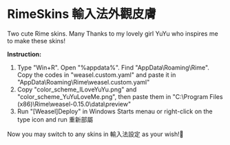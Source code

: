 # RimeSkins 輸入法外觀皮膚
Two cute Rime skins. Many Thanks to my lovely girl YuYu who inspires me to make these skins!

**Instruction:**
1. Type "Win+R". Open "%appdata%". Find "AppData\Roaming\Rime".
Copy the codes in "weasel.custom.yaml" and paste it in "AppData\Roaming\Rime\weasel.custom.yaml"
2. Copy "color_scheme_ILoveYuYu.png" and "color_scheme_YuYuLoveMe.png", then paste them in "C:\Program Files (x86)\Rime\weasel-0.15.0\data\preview"
3. Run "[Weasel]Deploy" in Windows Starts menau or right-click on the type icon and run 重新部屬

Now you may switch to any skins in 輸入法設定 as your wish!🥰
